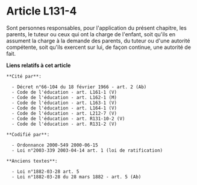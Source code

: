 # Article L131-4

Sont personnes responsables, pour l'application du présent chapitre, les parents, le tuteur ou ceux qui ont la charge de
l'enfant, soit qu'ils en assument la charge à la demande des parents, du tuteur ou d'une autorité compétente, soit qu'ils
exercent sur lui, de façon continue, une autorité de fait.

**Liens relatifs à cet article**

	**Cité par**:

	  - Décret n°66-104 du 18 février 1966 - art. 2 (Ab)
	  - Code de l'éducation - art. L161-1 (V)
	  - Code de l'éducation - art. L162-1 (M)
	  - Code de l'éducation - art. L163-1 (V)
	  - Code de l'éducation - art. L164-1 (V)
	  - Code de l'éducation - art. L212-7 (V)
	  - Code de l'éducation - art. R131-10-2 (V)
	  - Code de l'éducation - art. R131-2 (V)

	**Codifié par**:

	  - Ordonnance 2000-549 2000-06-15
	  - Loi n°2003-339 2003-04-14 art. 1 (loi de ratification)

	**Anciens textes**:

	  - Loi n°1882-03-28 art. 5
	  - Loi n°1882-03-28 du 28 mars 1882 - art. 5 (Ab)
